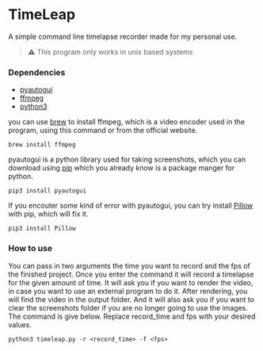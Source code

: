 # TimeLeap
A simple command line timelapse recorder made for my personal use.

> :warning: This program only works in unix based systems

### Dependencies
- [pyautogui](https://pypi.org/project/PyAutoGUI/)
- [ffmpeg](https://ffmpeg.org/)
- [python3](https://www.python.org/)

you can use [brew](https://brew.sh/) to install ffmpeg, which is a video encoder used in the program, using this command or from the official website.

```
brew install ffmpeg
```
pyautogui is a python library used for taking screenshots, which you can download using [pip](https://pypi.org/project/pip/) which you already know is a package manger for python.

```
pip3 install pyautogui
```

If you encouter some kind of error with pyautogui, you can try install [Pillow](https://pypi.org/project/Pillow/) with pip, which will fix it.

```
pip3 install Pillow
```
### How to use

You can pass in two arguments the time you want to record and the fps of the finished project. Once you enter the command it will record a timelapse for the given amount of time. It will ask you if you want to render the video, in case you want to use an external program to do it. After rendering, you will find the video in the output folder.
And it will also ask you if you want to clear the screenshots folder if you are no longer going to use the images. The command is give below. Replace record_time and fps with your desired values.

```
python3 timeleap.py -r <record_time> -f <fps>
```

